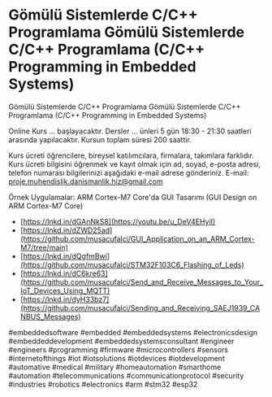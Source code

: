 # Gömülü Sistemlerde C/C++ Programlama Gömülü Sistemlerde C/C++ Programlama (C/C++ Programming in Embedded Systems)
Gömülü Sistemlerde C/C++ Programlama
Gömülü Sistemlerde C/C++ Programlama
(C/C++ Programming in Embedded Systems)

Online Kurs  ...  başlayacaktır. 
Dersler ... ünleri 5 gün 18:30 - 21:30 saatleri arasında yapılacaktır. 
Kursun toplam süresi 200 saattir.

Kurs ücreti öğrencilere, bireysel katılımcılara, firmalara, takımlara farklıdır. 
Kurs ücreti bilgisini öğrenmek ve kayıt olmak için ad, soyad, e-posta adresi, telefon numarası bilgilerinizi aşağıdaki e-mail adrese gönderiniz.
E-mail: proje.muhendislik.danismanlik.hiz@gmail.com

Örnek Uygulamalar:
ARM Cortex-M7 Core'da GUI Tasarımı
(GUI Design on ARM Cortex-M7 Core)
* [https://lnkd.in/dGAnNkS8](https://youtu.be/u_DeV4EHyiI)
* [https://lnkd.in/dZWD25ad](https://github.com/musacufalci/GUI_Application_on_an_ARM_Cortex-M7/tree/main)
* [https://lnkd.in/dQgfmBwi](https://github.com/musacufalci/STM32F103C6_Flashing_of_Leds)
* [https://lnkd.in/dC6kre63](https://github.com/musacufalci/Send_and_Receive_Messages_to_Your_IoT_Devices_Using_MQTT)
* [https://lnkd.in/dyH33bz7](https://github.com/musacufalci/Sending_and_Receiving_SAEJ1939_CANBUS_Messages)

#embeddedsoftware #embedded #embeddedsystems #electronicsdesign #embeddeddevelopment 
#embeddedsystemsconsultant #engineer #engineers #programming #firmware #microcontrollers
#sensors #internetofthings #iot #iotsolutions #iotdevices #iotdevelopment 
#automative #medical #military #homeautomation #smarthome #automation 
#telecommunications #communicationprotocol #security #industries 
#robotics #electronics #arm #stm32 #esp32
